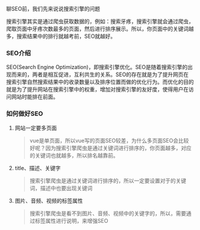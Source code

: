 聊SEO前，我们先来说说搜索引擎的问题

搜索引擎其实是通过爬虫获取数据的，例如：搜索牙疼，搜索引擎就会通过爬虫，爬取页面中牙疼次数最多的页面，然后进行排序展示。所以，你页面中的关键词越多，搜索结果中的排行就越考前，SEO就越好。

### SEO介绍

SEO(Search Engine Optimization)，即搜索引擎优化。SEO是随着搜索引擎的出现而来的，两者是相互促进，互利共生的关系。SEO的存在就是为了提升网页在搜索引擎自然搜索结果中的收录数量以及排序位置而做的优化行为。而优化的目的就是为了提升网站在搜索引擎中的权重，增加对搜索引擎的友好度，使得用户在访问网站时能排在前面。

### 如何做好SEO

1. 网站一定要多页面

   > vue是单页面，所以vue写的页面SEO较差，为什么多页面SEO会比较好呢？因为搜索引擎爬虫是通过关键词进行排序的，你页面越多，对应的关键词也就越多，所以排名越靠前。

2. title、描述、关键字

   > 搜索引擎爬虫是通过关键词进行排序的，所以一定要设置对于的关键词，描述中也要出现关键词

3. 图片、音频、视频的标签属性

   > 搜索引擎爬虫是看不到图片、音频、视频中的关键字的，所以，需要通过标签属性进行说明，来增强SEO
